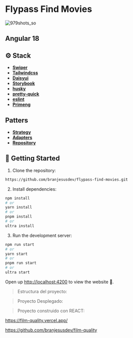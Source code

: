 <h1>Flypass Find Movies</h1>

![979shots_so](https://github.com/user-attachments/assets/7a8cbe68-5ffb-45c1-ad96-2ef5c2e34e7e)

## Angular 18

## ⚙️ Stack

- [**Swiper**](https://swiperjs.com/)
- [**Tailwindcss**](https://tailwindcss.com/)
- [**Daisyui**](https://daisyui.com/)
- [**Storybook**](https://storybook.js.org/)
- [**husky**](https://typicode.github.io/husky/)
- [**pretty-quick**](https://www.npmjs.com/package/pretty-quick)
- [**eslint**](https://eslint.org/)
- [**Primeng**](https://primeng.org/)

## Patters

- [**Strategy**](https://refactoring.guru/design-patterns/strategy/typescript/example)
- [**Adapters**](https://refactoring.guru/design-patterns/adapter)
- [**Repository**](https://4markdown.com/understanding-repository-pattern-in-nodejs-and-typescript/)

## 🚀 Getting Started

1. Clone the repository:

```bash
https://github.com/branjesusdev/flypass-find-movies.git
```

2. Install dependencies:

```bash
npm install
# or
yarn install
# or
pnpm install
# or
ultra install
```

3. Run the development server:

```bash
npm run start
# or
yarn start
# or
pnpm run start
# or
ultra start
```

Open up [http://localhost:4200](http://localhost:4200) to view the website 🚀.

> Estructura del proyecto: 

> Proyecto Desplegado:

> Proyecto construido con REACT:

https://film-quality.vercel.app/

https://github.com/branjesusdev/film-quality



